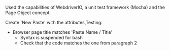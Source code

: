 Used the capabilities of WebdriverIO, a unit test framework (Mocha) and the Page Object concept.

Create 'New Paste' with the attributes,Testing:
* Browser page title matches 'Paste Name / Title'
   * Syntax is suspended for bash
   * Check that the code matches the one from paragraph 2
